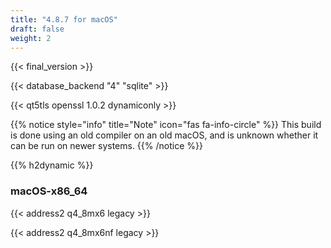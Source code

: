 ```yaml
---
title: "4.8.7 for macOS"
draft: false
weight: 2
---
```


{{< final_version >}}

{{< database_backend "4" "sqlite" >}}

{{< qt5tls openssl 1.0.2 dynamiconly >}}

{{% notice style="info" title="Note"  icon="fas fa-info-circle" %}}
This build is done using an old compiler on an old macOS, and is unknown whether it can be run on newer systems.
{{% /notice %}}

{{% h2dynamic %}}

### macOS-x86_64

{{< address2 q4_8mx6 legacy >}}

{{< address2 q4_8mx6nf legacy >}}
